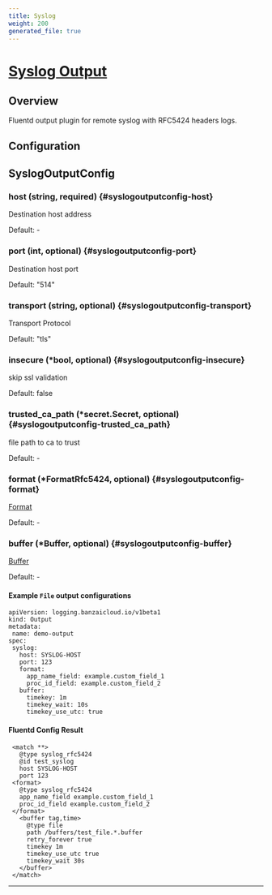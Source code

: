 ```yaml
---
title: Syslog
weight: 200
generated_file: true
---
```


# [Syslog Output](https://github.com/cloudfoundry/fluent-plugin-syslog_rfc5424)
## Overview
 Fluentd output plugin for remote syslog with RFC5424 headers logs.

## Configuration
## SyslogOutputConfig

### host (string, required) {#syslogoutputconfig-host}

Destination host address<br>

Default: -

### port (int, optional) {#syslogoutputconfig-port}

Destination host port <br>

Default:  "514"

### transport (string, optional) {#syslogoutputconfig-transport}

Transport Protocol <br>

Default:  "tls"

### insecure (*bool, optional) {#syslogoutputconfig-insecure}

skip ssl validation <br>

Default:  false

### trusted_ca_path (*secret.Secret, optional) {#syslogoutputconfig-trusted_ca_path}

file path to ca to trust<br>

Default: -

### format (*FormatRfc5424, optional) {#syslogoutputconfig-format}

[Format](../format_rfc5424/)<br>

Default: -

### buffer (*Buffer, optional) {#syslogoutputconfig-buffer}

[Buffer](../buffer/)<br>

Default: -


 #### Example `File` output configurations
 ```
apiVersion: logging.banzaicloud.io/v1beta1
kind: Output
metadata:
  name: demo-output
spec:
  syslog:
    host: SYSLOG-HOST
    port: 123
    format:
      app_name_field: example.custom_field_1
      proc_id_field: example.custom_field_2
    buffer:
      timekey: 1m
      timekey_wait: 10s
      timekey_use_utc: true
 ```

 #### Fluentd Config Result
 ```
  <match **>
	@type syslog_rfc5424
	@id test_syslog
	host SYSLOG-HOST
	port 123
  <format>
    @type syslog_rfc5424
    app_name_field example.custom_field_1
    proc_id_field example.custom_field_2
  </format>
	<buffer tag,time>
	  @type file
	  path /buffers/test_file.*.buffer
	  retry_forever true
	  timekey 1m
	  timekey_use_utc true
	  timekey_wait 30s
	</buffer>
  </match>
 ```

---

